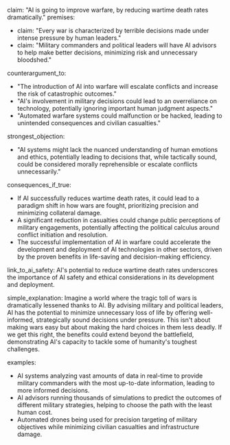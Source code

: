 claim: "AI is going to improve warfare, by reducing wartime death rates dramatically."
premises:
  - claim: "Every war is characterized by terrible decisions made under intense pressure by human leaders."
  - claim: "Military commanders and political leaders will have AI advisors to help make better decisions, minimizing risk and unnecessary bloodshed."

counterargument_to:
  - "The introduction of AI into warfare will escalate conflicts and increase the risk of catastrophic outcomes."
  - "AI's involvement in military decisions could lead to an overreliance on technology, potentially ignoring important human judgment aspects."
  - "Automated warfare systems could malfunction or be hacked, leading to unintended consequences and civilian casualties."

strongest_objection:
  - "AI systems might lack the nuanced understanding of human emotions and ethics, potentially leading to decisions that, while tactically sound, could be considered morally reprehensible or escalate conflicts unnecessarily."

consequences_if_true:
  - If AI successfully reduces wartime death rates, it could lead to a paradigm shift in how wars are fought, prioritizing precision and minimizing collateral damage.
  - A significant reduction in casualties could change public perceptions of military engagements, potentially affecting the political calculus around conflict initiation and resolution.
  - The successful implementation of AI in warfare could accelerate the development and deployment of AI technologies in other sectors, driven by the proven benefits in life-saving and decision-making efficiency.

link_to_ai_safety: AI's potential to reduce wartime death rates underscores the importance of AI safety and ethical considerations in its development and deployment.

simple_explanation: Imagine a world where the tragic toll of wars is dramatically lessened thanks to AI. By advising military and political leaders, AI has the potential to minimize unnecessary loss of life by offering well-informed, strategically sound decisions under pressure. This isn't about making wars easy but about making the hard choices in them less deadly. If we get this right, the benefits could extend beyond the battlefield, demonstrating AI's capacity to tackle some of humanity's toughest challenges.

examples:
  - AI systems analyzing vast amounts of data in real-time to provide military commanders with the most up-to-date information, leading to more informed decisions.
  - AI advisors running thousands of simulations to predict the outcomes of different military strategies, helping to choose the path with the least human cost.
  - Automated drones being used for precision targeting of military objectives while minimizing civilian casualties and infrastructure damage.